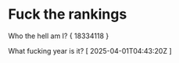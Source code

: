 # Fuck the rankings

Who the hell am I?
{ 18334118 }

What fucking year is it?
[ 2025-04-01T04:43:20Z ]
